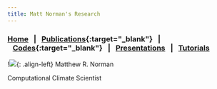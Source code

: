 ```yaml
---
title: Matt Norman's Research
---
```


### [Home](https://mrnorman.github.io)&nbsp;&nbsp;&nbsp;|&nbsp;&nbsp;&nbsp;[Publications](https://scholar.google.com/citations?user=rfPcopcAAAAJ&hl=en){:target="_blank"}&nbsp;&nbsp;&nbsp;|&nbsp;&nbsp;&nbsp;[Codes](https://github.com/mrnorman?tab=repositories){:target="_blank"}&nbsp;&nbsp;&nbsp;|&nbsp;&nbsp;&nbsp;[Presentations]()&nbsp;&nbsp;&nbsp;|&nbsp;&nbsp;&nbsp;[Tutorials]()


!![](https://mrnorman.github.io/norman-200.jpg){: .align-left}
Matthew R. Norman

Computational Climate Scientist

    

